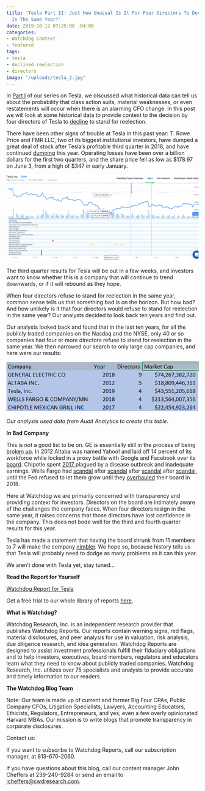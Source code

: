 ```yaml
---
title: 'Tesla Part II: Just How Unusual Is It For Four Directors To Decline Reelection
  In The Same Year?'
date: 2019-10-12 07:25:00 -04:00
categories:
- Watchdog Context
- featured
tags:
- tesla
- declined reelection
- directors
image: "/uploads/tesla_2.jpg"
---
```


In [Part I](https://blog.cwdresearch.com/posts/tesla-part-i-another-cfo-change-increases-the-probability-of-more-problems-at-tesla/) of our series on Tesla, we discussed what historical data can tell us about the probability that class action suits, material weaknesses, or even restatements will occur when there is an alarming CFO change.  In this post we will look at some historical data to provide context to the decision by four directors of Tesla to [decline](https://www.sec.gov/Archives/edgar/data/1318605/000156459019012122/tsla-8k_20190418.htm) to stand for reelection.

There have been other signs of trouble at Tesla in this past year: T. Rowe Price and FMR LLC, two of its biggest institutional investors, have dumped a great deal of stock after Tesla’s profitable third quarter in 2018, and have continued [dumping](https://wccftech.com/institutional-investors-dump-tesla-amid-cash-burn-and-cost-controls/) this year.  Operating losses have been over a billion dollars for the first two quarters, and the share price fell as low as $178.97 on June 3, from a high of $347 in early January.

![Teslapt2 Image 1.png](/uploads/Teslapt2%20Image%201.png)

The third quarter results for Tesla will be out in a few weeks, and investors want to know whether this is a company that will continue to trend downwards, or if it will rebound as they hope.

When four directors refuse to stand for reelection in the same year, common sense tells us that something bad is on the horizon.  But how bad? And how unlikely is it that four directors would refuse to stand for reelection in the same year?  Our analysts decided to look back ten years and find out.

Our analysts looked back and found that in the last ten years, for all the publicly traded companies on the Nasdaq and the NYSE, only 40 or so companies had four or more directors refuse to stand for reelection in the same year.  We then narrowed our search to only large cap companies, and here were our results:

![Teslapt2 image 2.png](/uploads/Teslapt2%20image%202.png)

*Our analysts used data from Audit Analytics to create this table.*

**In Bad Company**

This is not a good list to be on.  GE is essentially still in the process of being [broken up](https://www.fool.com/investing/2018/12/10/the-fall-of-a-blue-chip-general-electrics-horrible.aspx). In 2012 Altaba was named Yahoo! and laid off 14 percent of its workforce while locked in a proxy battle with Google and Facebook over its [board](https://www.reuters.com/article/yahoo-layoff/yahoo-lays-off-2000-employees-idUSL2E8F41UP20120404).  Chipotle spent [2017 ](https://www.fool.com/investing/2017/12/02/why-2017-was-a-year-to-forget-for-chipotle-mexican.aspx)plagued by a disease outbreak and inadequate earnings. Wells Fargo had [scandal](https://money.cnn.com/2016/09/08/investing/wells-fargo-created-phony-accounts-bank-fees/index.html?iid=EL) after [scandal](https://money.cnn.com/2017/01/23/investing/wells-fargo-retaliation-ethics-line/index.html?iid=EL) after [scandal](https://money.cnn.com/2017/11/14/investing/wells-fargo-repossess-cars-military/index.html?iid=EL) after [scandal](https://money.cnn.com/2018/04/20/news/companies/wells-fargo-regulators-auto-lending-fine/index.html?iid=EL), until the Fed refused to let them grow until they [overhauled](https://money.cnn.com/2018/02/02/news/companies/wells-fargo-federal-reserve/index.html?iid=EL) their board in 2018.

Here at Watchdog we are primarily concerned with transparency and providing context for investors.  Directors on the board are intimately aware of the challenges the company faces.   When four directors resign in the same year, it raises concerns that those directors have lost confidence in the company.  This does not bode well for the third and fourth quarter results for this year.

Tesla has made a statement that having the board shrunk from 11 members to 7 will make the company [nimbler](https://www.nytimes.com/2019/04/19/business/tesla-directors-resign.html).  We hope so, because history tells us that Tesla will probably need to dodge as many problems as it can this year.

We aren’t done with Tesla yet, stay tuned…

**Read the Report for Yourself**

[Watchdog Report for Tesla](/uploads/Watchdog%20Report%20for%20Tesla,%20Inc.%20-%20TSLA.pdf)

Get a free trial to our whole library of reports [here](https://www.cwdresearch.com/free-trial).

**What is Watchdog?**

Watchdog Research, Inc. is an independent research provider that publishes Watchdog Reports. Our reports contain warning signs, red flags, material disclosures, and peer analysis for use in valuation, risk analysis, due diligence research, and idea generation. Watchdog Reports are designed to assist investment professionals fulfill their fiduciary obligations and to help investors, executives, board members, regulators and educators learn what they need to know about publicly traded companies. Watchdog Research, Inc. utilizes over 75 specialists and analysts to provide accurate and timely information to our readers.

**The Watchdog Blog Team**

Note:  Our team is made up of current and former Big Four CPAs, Public Company CFOs, Litigation Specialists, Lawyers, Accounting Educators, Ethicists, Regulators,  Entrepreneurs, and yes, even a few overly opinionated Harvard MBAs.  Our mission is to write blogs that promote transparency in corporate disclosures.

Contact us:

If you want to subscribe to Watchdog Reports, call our subscription manager, at 813-670-2060.

If you have questions about this blog, call our content manager John Cheffers at 239-240-9284 or send an email to jcheffers@cwdresearch.com.